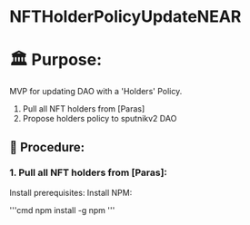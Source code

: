 # NFTHolderPolicyUpdateNEAR
# 🏛️ Purpose:

MVP for updating DAO with a 'Holders' Policy.
1. Pull all NFT holders from [Paras]
2. Propose holders policy to sputnikv2 DAO

## 📘 Procedure:
### 1. Pull all NFT holders from [Paras]:
 Install prerequisites:
 Install NPM:
 
 '''cmd
 npm install -g npm
 '''
 


 
